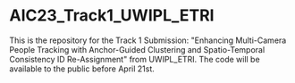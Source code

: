 # AIC23_Track1_UWIPL_ETRI

This is the repository for the Track 1 Submission: "Enhancing Multi-Camera People Tracking with Anchor-Guided Clustering and Spatio-Temporal Consistency ID Re-Assignment" from UWIPL_ETRI. The code will be available to the public before April 21st.
